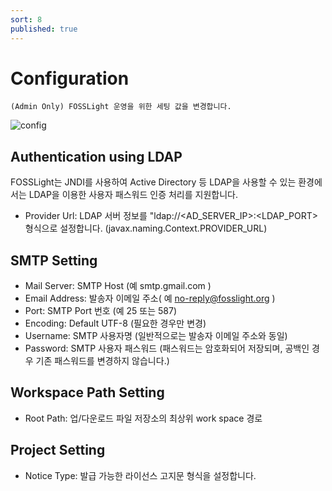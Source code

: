 ```yaml
---
sort: 8
published: true
---
```

# Configuration
```note
(Admin Only) FOSSLight 운영을 위한 세팅 값을 변경합니다. 
```

![config](../images/8-2_configuration.png)

## Authentication using LDAP
FOSSLight는 JNDI를 사용하여 Active Directory 등 LDAP을 사용할 수 있는 환경에서는 LDAP을 이용한 사용자 패스워드 인증 처리를 지원합니다.
- Provider Url: LDAP 서버 정보를 "ldap://<AD_SERVER_IP>:<LDAP_PORT> 형식으로 설정합니다. (javax.naming.Context.PROVIDER_URL)

## SMTP Setting

- Mail Server: SMTP Host (예 smtp.gmail.com )
- Email Address: 발송자 이메일 주소( 예 no-reply@fosslight.org )
- Port: SMTP Port 번호 (예 25 또는 587)
- Encoding: Default UTF-8 (필요한 경우만 변경)
- Username: SMTP 사용자명 (일반적으로는 발송자 이메일 주소와 동일)
- Password: SMTP 사용자 패스워드 (패스워드는 암호화되어 저장되며, 공백인 경우 기존 패스워드를 변경하지 않습니다.)

## Workspace Path Setting
- Root Path: 업/다운로드 파일 저장소의 최상위 work space 경로

## Project Setting
- Notice Type: 발급 가능한 라이선스 고지문 형식을 설정합니다.
